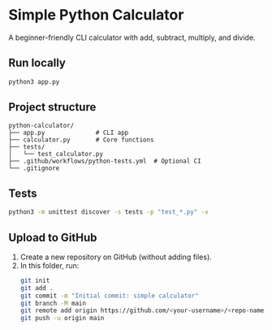 # Simple Python Calculator

A beginner-friendly CLI calculator with add, subtract, multiply, and divide.

## Run locally

```bash
python3 app.py
```

## Project structure
```text
python-calculator/
├── app.py              # CLI app
├── calculator.py       # Core functions
├── tests/
│   └── test_calculator.py
├── .github/workflows/python-tests.yml  # Optional CI
└── .gitignore
```

## Tests
```bash
python3 -m unittest discover -s tests -p "test_*.py" -v
```

## Upload to GitHub
1. Create a new repository on GitHub (without adding files).
2. In this folder, run:
   ```bash
   git init
   git add .
   git commit -m "Initial commit: simple calculator"
   git branch -M main
   git remote add origin https://github.com/<your-username>/<repo-name>.git
   git push -u origin main
   ```
